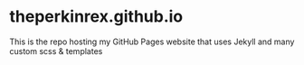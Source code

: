 # theperkinrex.github.io
This is the repo hosting my GitHub Pages website that uses Jekyll and many custom scss & templates